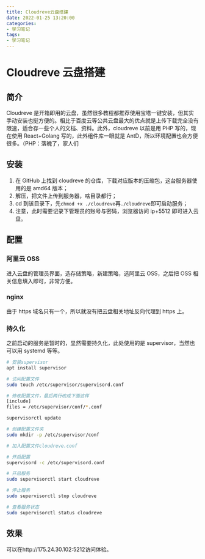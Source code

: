 ```yaml
---
title: Cloudreve云盘搭建
date: 2022-01-25 13:20:00
categories:
- 学习笔记
tags:
- 学习笔记
---
```


# Cloudreve 云盘搭建

## 简介

Cloudreve 是开箱即用的云盘，虽然很多教程都推荐使用宝塔一键安装，但其实手动安装也挺方便的。相比于百度云等公共云盘最大的优点就是上传下载完全没有限速，适合存一些个人的文档、资料。此外，cloudreve 以前是用 PHP 写的，现在使用 React+Golang 写的，此外组件库一眼就是 AntD，所以环境配置也会方便很多。（PHP：落魄了，家人们

## 安装

1. 在 GitHub 上找到 cloudreve 的仓库，下载对应版本的压缩包，这台服务器使用的是 amd64 版本；
2. 解压，把文件上传到服务器，啥目录都行；
3. cd 到该目录下，先`chmod +x ./cloudreve`再`./cloudreve`即可启动服务；
4. 注意，此时需要记录下管理员的账号与密码，浏览器访问 ip+5512 即可进入云盘。

## 配置

### 阿里云 OSS

进入云盘的管理员界面，选存储策略，新建策略，选阿里云 OSS，之后把 OSS 相关信息填入即可，非常方便。

### nginx

由于 https 域名只有一个，所以就没有把云盘相关地址反向代理到 https 上。

### 持久化

之前启动的服务是暂时的，显然需要持久化，此处使用的是 supervisor，当然也可以用 systemd 等等。

```bash
# 安装supervisor
apt install supervisor

# 访问配置文件
sudo touch /etc/supervisor/supervisord.conf

# 修改配置文件，最后两行改成下面这样
[include]
files = /etc/supervisor/conf/*.conf

supervisorctl update

# 创建配置文件夹
sudo mkdir -p /etc/supervisor/conf

# 加入配置文件cloudreve.conf

# 开启配置
supervisord -c /etc/supervisord.conf

# 开启服务
sudo supervisorctl start cloudreve

# 停止服务
sudo supervisorctl stop cloudreve

# 查看服务状态
sudo supervisorctl status cloudreve
```

## 效果

可以在http://175.24.30.102:5212访问体验。
